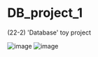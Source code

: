 # DB_project_1
(22-2) 'Database' toy project


![image](https://user-images.githubusercontent.com/77472570/212543831-e7981e2c-7f6b-43ec-91e8-1796e7e22b7d.png)
![image](https://user-images.githubusercontent.com/77472570/212543889-ca2605a8-89ba-4a27-8332-54090e1dc464.png)





